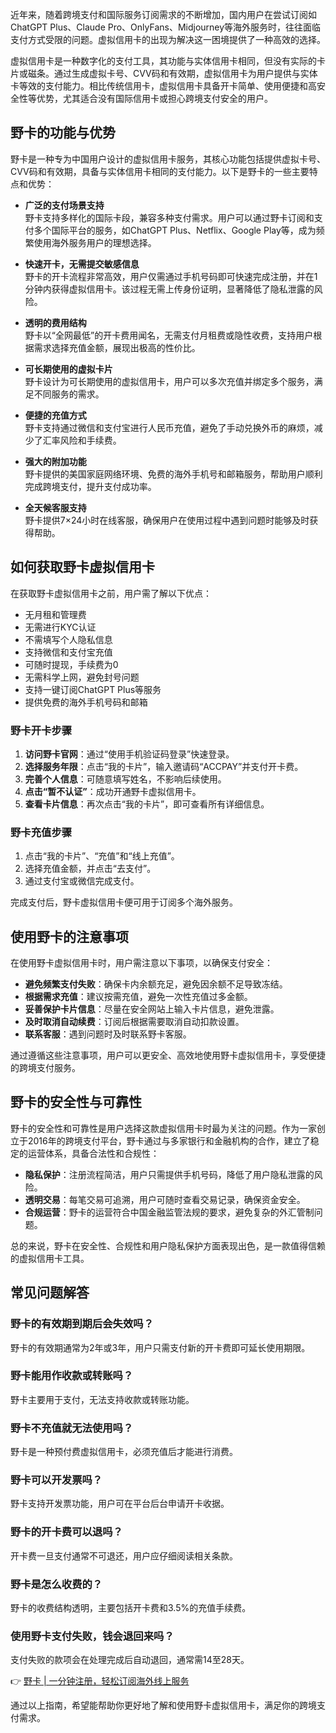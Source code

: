 近年来，随着跨境支付和国际服务订阅需求的不断增加，国内用户在尝试订阅如ChatGPT Plus、Claude Pro、OnlyFans、Midjourney等海外服务时，往往面临支付方式受限的问题。虚拟信用卡的出现为解决这一困境提供了一种高效的选择。

虚拟信用卡是一种数字化的支付工具，其功能与实体信用卡相同，但没有实际的卡片或磁条。通过生成虚拟卡号、CVV码和有效期，虚拟信用卡为用户提供与实体卡等效的支付能力。相比传统信用卡，虚拟信用卡具备开卡简单、使用便捷和高安全性等优势，尤其适合没有国际信用卡或担心跨境支付安全的用户。

## 野卡的功能与优势

野卡是一种专为中国用户设计的虚拟信用卡服务，其核心功能包括提供虚拟卡号、CVV码和有效期，具备与实体信用卡相同的支付能力。以下是野卡的一些主要特点和优势：

- **广泛的支付场景支持**  
  野卡支持多样化的国际卡段，兼容多种支付需求。用户可以通过野卡订阅和支付多个国际平台的服务，如ChatGPT Plus、Netflix、Google Play等，成为频繁使用海外服务用户的理想选择。

- **快速开卡，无需提交敏感信息**  
  野卡的开卡流程非常高效，用户仅需通过手机号码即可快速完成注册，并在1分钟内获得虚拟信用卡。该过程无需上传身份证明，显著降低了隐私泄露的风险。

- **透明的费用结构**  
  野卡以“全网最低”的开卡费用闻名，无需支付月租费或隐性收费，支持用户根据需求选择充值金额，展现出极高的性价比。

- **可长期使用的虚拟卡片**  
  野卡设计为可长期使用的虚拟信用卡，用户可以多次充值并绑定多个服务，满足不同服务的需求。

- **便捷的充值方式**  
  野卡支持通过微信和支付宝进行人民币充值，避免了手动兑换外币的麻烦，减少了汇率风险和手续费。

- **强大的附加功能**  
  野卡提供的美国家庭网络环境、免费的海外手机号和邮箱服务，帮助用户顺利完成跨境支付，提升支付成功率。

- **全天候客服支持**  
  野卡提供7×24小时在线客服，确保用户在使用过程中遇到问题时能够及时获得帮助。

## 如何获取野卡虚拟信用卡

在获取野卡虚拟信用卡之前，用户需了解以下优点：

- 无月租和管理费
- 无需进行KYC认证
- 不需填写个人隐私信息
- 支持微信和支付宝充值
- 可随时提现，手续费为0
- 无需科学上网，避免封号问题
- 支持一键订阅ChatGPT Plus等服务
- 提供免费的海外手机号码和邮箱

### 野卡开卡步骤

1. **访问野卡官网**：通过“使用手机验证码登录”快速登录。
2. **选择服务年限**：点击“我的卡片”，输入邀请码“ACCPAY”并支付开卡费。
3. **完善个人信息**：可随意填写姓名，不影响后续使用。
4. **点击“暂不认证”**：成功开通野卡虚拟信用卡。
5. **查看卡片信息**：再次点击“我的卡片”，即可查看所有详细信息。

### 野卡充值步骤

1. 点击“我的卡片”、“充值”和“线上充值”。
2. 选择充值金额，并点击“去支付”。
3. 通过支付宝或微信完成支付。

完成支付后，野卡虚拟信用卡便可用于订阅多个海外服务。

## 使用野卡的注意事项

在使用野卡虚拟信用卡时，用户需注意以下事项，以确保支付安全：

- **避免频繁支付失败**：确保卡内余额充足，避免因余额不足导致冻结。
- **根据需求充值**：建议按需充值，避免一次性充值过多金额。
- **妥善保护卡片信息**：尽量在安全网站上输入卡片信息，避免泄露。
- **及时取消自动续费**：订阅后根据需要取消自动扣款设置。
- **联系客服**：遇到问题时及时联系野卡客服。

通过遵循这些注意事项，用户可以更安全、高效地使用野卡虚拟信用卡，享受便捷的跨境支付服务。

## 野卡的安全性与可靠性

野卡的安全性和可靠性是用户选择这款虚拟信用卡时最为关注的问题。作为一家创立于2016年的跨境支付平台，野卡通过与多家银行和金融机构的合作，建立了稳定的运营体系，具备合法性和合规性：

- **隐私保护**：注册流程简洁，用户只需提供手机号码，降低了用户隐私泄露的风险。
- **透明交易**：每笔交易可追溯，用户可随时查看交易记录，确保资金安全。
- **合规运营**：野卡的运营符合中国金融监管法规的要求，避免复杂的外汇管制问题。

总的来说，野卡在安全性、合规性和用户隐私保护方面表现出色，是一款值得信赖的虚拟信用卡工具。

## 常见问题解答

### 野卡的有效期到期后会失效吗？

野卡的有效期通常为2年或3年，用户只需支付新的开卡费即可延长使用期限。

### 野卡能用作收款或转账吗？

野卡主要用于支付，无法支持收款或转账功能。

### 野卡不充值就无法使用吗？

野卡是一种预付费虚拟信用卡，必须充值后才能进行消费。

### 野卡可以开发票吗？

野卡支持开发票功能，用户可在平台后台申请开卡收据。

### 野卡的开卡费可以退吗？

开卡费一旦支付通常不可退还，用户应仔细阅读相关条款。

### 野卡是怎么收费的？

野卡的收费结构透明，主要包括开卡费和3.5%的充值手续费。

### 使用野卡支付失败，钱会退回来吗？

支付失败的款项会在处理完成后自动退回，通常需14至28天。

👉 [野卡 | 一分钟注册，轻松订阅海外线上服务](https://bit.ly/bewildcard)

通过以上指南，希望能帮助你更好地了解和使用野卡虚拟信用卡，满足你的跨境支付需求。